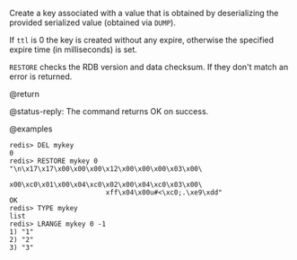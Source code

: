 Create a key associated with a value that is obtained by deserializing the
provided serialized value (obtained via `DUMP`).

If `ttl` is 0 the key is created without any expire, otherwise the specified
expire time (in milliseconds) is set.

`RESTORE` checks the RDB version and data checksum. If they don't match an error is returned.

@return

@status-reply: The command returns OK on success.

@examples

    redis> DEL mykey
    0
    redis> RESTORE mykey 0 "\n\x17\x17\x00\x00\x00\x12\x00\x00\x00\x03\x00\
                            x00\xc0\x01\x00\x04\xc0\x02\x00\x04\xc0\x03\x00\
                            xff\x04\x00u#<\xc0;.\xe9\xdd"
    OK
    redis> TYPE mykey
    list
    redis> LRANGE mykey 0 -1
    1) "1"
    2) "2"
    3) "3"
